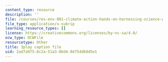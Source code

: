 ```yaml
---
content_type: resource
description: ''
file: /courses/res-env-001-climate-action-hands-on-harnessing-science-with-communities-to-cut-carbon-january-iap-2017/2ad7a9756c2a51a38bd404754db9d5e1_GRc5GKMNuho.vtt
file_type: application/x-subrip
learning_resource_types: []
license: https://creativecommons.org/licenses/by-nc-sa/4.0/
ocw_type: OCWFile
resourcetype: Other
title: 3play caption file
uid: 2ad7a975-6c2a-51a3-8bd4-04754db9d5e1
---
```

